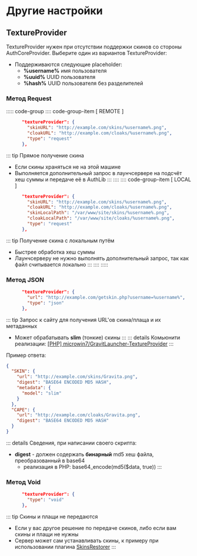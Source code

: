 # Другие настройки

## TextureProvider

TextureProvider нужен при отсутствии поддержки скинов со стороны AuthCoreProvider. Выберите один из вариантов TextureProvider:

- Поддерживаются следующие placeholder:  
  - **%username%**  имя пользователя
  - **%uuid%**  UUID пользователя
  - **%hash%**  UUID пользователя без разделителей

### Метод Request
::::: code-group
:::: code-group-item [ REMOTE ]
```json
      "textureProvider": {
        "skinURL": "http://example.com/skins/%username%.png",
        "cloakURL": "http://example.com/cloaks/%username%.png",
        "type": "request"
      },
```
::: tip Прямое получение скина
- Если скины храняться не на этой машине
- Выполняется дополнительный запрос в лаунчсервере на подсчёт хеш суммы и передаче её в AuthLib
:::
::::
:::: code-group-item [ LOCAL ]
```json
      "textureProvider": {
        "skinURL": "http://example.com/skins/%username%.png",
        "cloakURL": "http://example.com/cloaks/%username%.png",
        "skinLocalPath": "/var/www/site/skins/%username%.png",
        "cloakLocalPath": "/var/www/site/cloaks/%username%.png",
        "type": "request"
      },
```
::: tip Получение скина с локальным путём
- Быстрее обработка хеш суммы
- Лаунчсерверу не нужно выполнять дополнительный запрос, так как файл считывается локально
:::
::::
:::::

### Метод JSON
```json
      "textureProvider": {
        "url": "http://example.com/getskin.php?username=%username%",
        "type": "json"
      },
```
::: tip Запрос к сайту для получения URL'ов скина/плаща и их метаданных
- Может обрабатывать **slim** (тонкие) скины
:::
::: details Комьюнити реализации:
[\[PHP\] microwin7/GravitLauncher-TextureProvider](https://github.com/microwin7/GravitLauncher-TextureProvider)
:::

Пример ответа:
```json
{
  "SKIN": {
    "url": "http://example.com/skins/Gravita.png",
    "digest": "BASE64 ENCODED MD5 HASH",
    "metadata": {
      "model": "slim"
    }
  },
  "CAPE": {
    "url": "http://example.com/cloaks/Gravita.png",
    "digest": "BASE64 ENCODED MD5 HASH"
  }
}
```
::: details Сведения, при написании своего скрипта:
- **digest** - должен содержать **бинарный** md5 хеш файла, преобразованный в base64
  - реализация в PHP: base64_encode(md5($data, true))
:::

### Метод Void
```json
      "textureProvider": {
        "type": "void"
      },
```
::: tip Скины и плащи не передаются
- Если у вас другое решение по передаче скинов, либо если вам скины и плащи не нужны
- Сервер может сам устанавливать скины, к примеру при использовании плагина [SkinsRestorer](https://www.spigotmc.org/resources/skinsrestorer.2124/)
:::